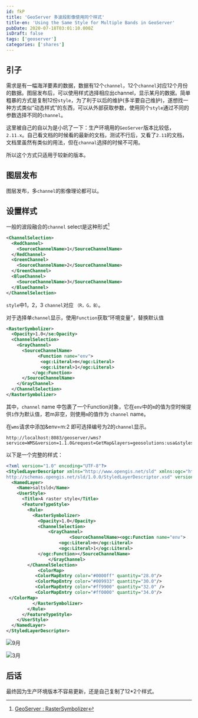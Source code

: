 ```yaml
---
id: fkP
title: 'GeoServer 多波段影像使用同个样式'
title-en: 'Using the Same Style for Multiple Bands in GeoServer'
pubDate: 2020-07-18T03:01:10.000Z
isDraft: false
tags: ['geoserver']
categories: ['shares']
---
```


## 引子

需求是有一幅海洋要素的数据，数据有12个`channel`，12个`channel`对应12个月份的数据。图层发布后，可以使用样式选择相应出channel，显示某月的数据。简单粗暴的方式是复制12份`style`，为了利于以后的维护(多半要自己维护)，遂想找一种方式类似“动态样式”的东西，可以从外部获取参数，使用同个`style`通过不同的参数选择不同的`channel`。

这里被自己的自以为是小坑了一下：生产环境用的`GeoServer`版本比较低，`2.11.x`。自己看文档的时候看的最新的文档，测试不行后，又看了`2.11`的文档，文档里虽然有类似的用法，但在`channal`选择的时候不可用。

所以这个方式只适用于较新的版本。

## 图层发布

图层发布，多`channel`的影像理论都可以。

## 设置样式

一般的波段融合的`channel` select是这种形式[^1]

[^1]: [GeoServer : RasterSymbolizer](https://docs.geoserver.org/stable/en/user/styling/sld/reference/rastersymbolizer.html)

```xml
<ChannelSelection>
  <RedChannel>
    <SourceChannelName>1</SourceChannelName>
  </RedChannel>
  <GreenChannel>
    <SourceChannelName>2</SourceChannelName>
  </GreenChannel>
  <BlueChannel>
    <SourceChannelName>3</SourceChannelName>
  </BlueChannel>
</ChannelSelection>
```

`style`中1，2，3 `channel`对应 `（R，G，B）`。

对于选择单`channel`显示，使用`Function`获取“环境变量”，替换默认值

```xml
<RasterSymbolizer>
  <Opacity>1.0</se:Opacity>
  <ChannelSelection>
    <GrayChannel>
      <SourceChannelName>
            <Function name="env">
             <ogc:Literal>m</ogc:Literal>
             <ogc:Literal>1</ogc:Literal>
          </ogc:Function>
      </SourceChannelName>
    </GrayChannel>
  </ChannelSelection>
</RasterSymbolizer>
```

其中，`channel` name 中包裹了一个Function对象，它在`env`中的`m`的值为空时候提供`1`作为默认值，若m非空，则使用`m`的值作为 `channel` name。

在`wms`请求中添加&env=m:2 即可选择编号为2的`channel`显示。

```http
http://localhost:8083/geoserver/wms?service=WMS&version=1.1.0&request=GetMap&layers=geosolutions:usa&styles=&bbox=-130.85168,20.7052,-62.0054,54.1141&width=768&height=372&srs=EPSG:4326&format=application/openlayers&env=m:2
```

以下是一个完整的样式：

```xml
<?xml version="1.0" encoding="UTF-8"?>
<StyledLayerDescriptor xmlns="http://www.opengis.net/sld" xmlns:ogc="http://www.opengis.net/ogc" xmlns:xlink="http://www.w3.org/1999/xlink" xmlns:xsi="http://www.w3.org/2001/XMLSchema-instance" xsi:schemaLocation="http://www.opengis.net/sld
http://schemas.opengis.net/sld/1.0.0/StyledLayerDescriptor.xsd" version="1.0.0">
  <NamedLayer>
    <Name>saltsld</Name>
    <UserStyle>
      <Title>A raster style</Title>
      <FeatureTypeStyle>
        <Rule>
          <RasterSymbolizer>
            <Opacity>1.0</Opacity>
            <ChannelSelection>
                <GrayChannel>
                        <SourceChannelName><ogc:Function name="env">
                    <ogc:Literal>m</ogc:Literal>
                    <ogc:Literal>1</ogc:Literal>
            </ogc:Function></SourceChannelName>
                </GrayChannel>
        </ChannelSelection>
            <ColorMap>
           <ColorMapEntry color="#0000ff" quantity="28.0"/>
           <ColorMapEntry color="#009933" quantity="30.0"/>
           <ColorMapEntry color="#ff9900" quantity="32.0" />
           <ColorMapEntry color="#ff0000" quantity="34.0"/>
 </ColorMap>
          </RasterSymbolizer>
        </Rule>
      </FeatureTypeStyle>
    </UserStyle>
  </NamedLayer>
</StyledLayerDescriptor>


```

![9月](https://static.yuhang.ch/blog/gs-multiband-in-one-style_1.png)

![3月](https://static.yuhang.ch/blog/gs-multiband-in-one-style_2.png)

## 后话

最终因为生产环境版本不容易更新，还是自己复制了12\*2个样式。
